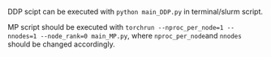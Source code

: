 DDP scipt can be executed with `python main_DDP.py` in terminal/slurm script.

MP script should be executed with `torchrun --nproc_per_node=1 --nnodes=1 --node_rank=0 main_MP.py`, where `nproc_per_node`and `nnodes` should be changed accordingly.

